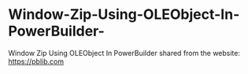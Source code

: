 # Window-Zip-Using-OLEObject-In-PowerBuilder-
Window Zip Using OLEObject In PowerBuilder 
shared from the website: https://pblib.com
